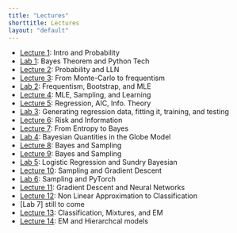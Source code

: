 ```yaml
---
title: "Lectures"
shorttitle: Lectures
layout: "default"
---
```


- [Lecture 1](lecture1.html): Intro and Probability
- [Lab 1](lab1.html): Bayes Theorem and Python Tech
- [Lecture 2](lecture2.html): Probability and LLN
- [Lecture 3](lecture3.html): From Monte-Carlo to frequentism
- [Lab 2](lab2.html): Frequentism, Bootstrap, and MLE
- [Lecture 4](lecture4.html): MLE, Sampling, and Learning
- [Lecture 5](lecture5.html): Regression, AIC, Info. Theory
- [Lab 3](lab3.html): Generating regression data, fitting it, training, and testing
- [Lecture 6](lecture6.html): Risk and Information
- [Lecture 7](lecture7.html): From Entropy to Bayes
- [Lab 4](lab4.html): Bayesian Quantities in the Globe Model
- [Lecture 8](lecture8.html): Bayes and Sampling
- [Lecture 9](lecture9.html): Bayes and Sampling
- [Lab 5](lab5.html): Logistic Regression and Sundry Bayesian
- [Lecture 10](lecture10.html): Sampling and Gradient Descent
- [Lab 6](lab6.html): Sampling and PyTorch
- [Lecture 11](lecture11.html): Gradient Descent and Neural Networks
- [Lecture 12](lecture12.html): Non Linear Approximation to Classification
- [Lab 7] still to come
- [Lecture 13](lecture13.html): Classification, Mixtures, and EM
- [Lecture 14](lecture14.html): EM and Hierarchcal models
